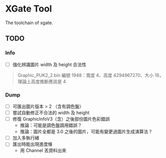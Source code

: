 # XGate Tool

The toolchain of xgate.

## TODO

### Info

- [ ] 強化辨識圖片 width 及 height 合法性

> Graphic_PUK2_2.bin 編號 1948：寬度 4、高度 4294967270、大小 16，理論上高度推斷應該是 4

### Dump

- [ ] 可匯出圖片版本 > 2 （含有調色盤）
- [ ] 嘗試自動修正不合法的 width 及 height
- [ ] 修復 GraphicInfoV3（含）之後部份圖片色彩錯誤
    - 推論：可能是調色盤調用錯誤？
    - 推論：圖片全都是 3.0 之後的圖片，可能有變更過圖片生成演算法？
- [ ] 加入多執行緒
- [ ] 匯出時能出現進度條
    - 用 Channel 丟資料出來